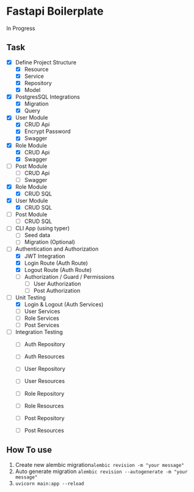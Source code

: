 # Fastapi Boilerplate
In Progress

## Task
* [x] Define Project Structure
    * [x] Resource
    * [x] Service
    * [x] Repository
    * [x] Model
* [x] PostgresSQL Integrations
    * [x] Migration
    * [x] Query
* [x] User Module
    * [x] CRUD Api
    * [x] Encrypt Password
    * [x] Swagger
* [x] Role Module
    * [x] CRUD Api
    * [x] Swagger
* [ ] Post Module
    * [ ] CRUD Api
    * [ ] Swagger
* [x] Role Module
    * [x] CRUD SQL
* [x] User Module
    * [x] CRUD SQL
* [ ] Post Module
    * [ ] CRUD SQL
* [ ] CLI App (using typer)
    * [ ] Seed data
    * [ ] Migration (Optional)
* [ ] Authentication and Authorization
    * [x] JWT Integration
    * [x] Login Route (Auth Route)
    * [x] Logout Route (Auth Route)
    * [ ] Authorization / Guard / Permissions
        * [ ] User Authorization
        * [ ] Post Authorization
* [ ] Unit Testing
    * [x] Login & Logout (Auth Services)
    * [ ] User Services
    * [ ] Role Services
    * [ ] Post Services
* [ ] Integration Testing
    * [ ] Auth Repository
    * [ ] Auth Resources
    * [ ] User Repository
    * [ ] User Resources
    * [ ] Role Repository
    * [ ] Role Resources
    * [ ] Post Repository
    * [ ] Post Resources


## How To use
1. Create new alembic migration`alembic revision -m "your message"`
1. Auto generate migration `alembic revision --autogenerate -m "your message"`
1. `uvicorn main:app --reload`